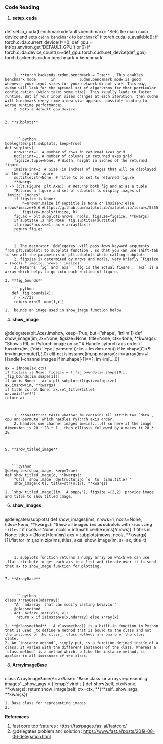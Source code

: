 

### Code Reading

1. **setup_cuda**

	``` python
def setup_cuda(benchmark=defaults.benchmark):
    "Sets the main cuda device and sets `cudnn.benchmark` to `benchmark`"
    if torch.cuda.is_available():
        if torch.cuda.current_device()==0:
            def_gpu = int(os.environ.get('DEFAULT_GPU') or 0)
            if torch.cuda.device_count()>=def_gpu: torch.cuda.set_device(def_gpu)
        torch.backends.cudnn.benchmark = benchmark 
```


	1. **torch.backends.cudnn.benchmark = True** , This enables benchmark mode       in           cudnn.benchmark mode is good whenever your input sizes for your network do not vary. This way, cudnn will look for the optimal set of algorithms for that particular configuration (which takes some time). This usually leads to faster runtime. But if your input sizes changes at each iteration, then cudnn will benchmark every time a new size appears, possibly leading to worse runtime performances.
	2. Sets a default gpu device.


2. **subplots**



    ``` python 
@delegates(plt.subplots, keep=True)
def subplots(
    nrows:int=1, # Number of rows in returned axes grid
    ncols:int=1, # Number of columns in returned axes grid
    figsize:tuple=None, # Width, height in inches of the returned figure
    imsize:int=3, # Size (in inches) of images that will be displayed in the returned figure
    suptitle:str=None, # Title to be set to returned figure
    **kwargs
) -> (plt.Figure, plt.Axes): # Returns both fig and ax as a tuple
    "Returns a figure and set of subplots to display images of `imsize` inches"
    if figsize is None:
        h=nrows*imsize if suptitle is None or imsize>2 else nrows*imsize+0.6 #https://github.com/matplotlib/matplotlib/issues/5355
        figsize=(ncols*imsize, h)
    fig,ax = plt.subplots(nrows, ncols, figsize=figsize, **kwargs)
    if suptitle is not None: fig.suptitle(suptitle)
    if nrows*ncols==1: ax = array([ax])
    return fig,ax
    ```


    1. The decorator `@delegates` will pass down keyword arguments from plt.subplots to subplots function , so that you can use shift-tab to see all the parameters of plt.subplots while calling subplots
    2. figsize is determined by nrows and ncols, very briefly `figsize = (ncols * imsize, nrows * imsize)`
    3. Returns `fig` and `axs` , fig is the actual figure , `axs` is a array which helps to go into each section of figure.

3. **fig_bounds**

   ``` python
   def _fig_bounds(x):
    r = x//32
    return min(5, max(1,r))
```

    1.  bounds an image used in show_image function below.


4. **show_image**


   ``` python
@delegates(plt.Axes.imshow, keep=True, but=['shape', 'imlim'])
def show_image(im, ax=None, figsize=None, title=None, ctx=None, **kwargs):
    "Show a PIL or PyTorch image on `ax`."
    # Handle pytorch axis order
    if hasattrs(im, ('data','cpu','permute')):
        im = im.data.cpu()
        if im.shape[0]<5: im=im.permute(1,2,0)
    elif not isinstance(im,np.ndarray): im=array(im)
    # Handle 1-channel images
    if im.shape[-1]==1: im=im[...,0]

    ax = ifnone(ax,ctx)
    if figsize is None: figsize = (_fig_bounds(im.shape[0]), _fig_bounds(im.shape[1]))
    if ax is None: _,ax = plt.subplots(figsize=figsize)
    ax.imshow(im, **kwargs)
    if title is not None: ax.set_title(title)
    ax.axis('off')
    return ax
```


    1. **hasattrs** tests whether im contains all attributes `data , cpu and permute` which handles PyTorch axis order.
    2. handles one channel images im=im[...,0] so here if the image dimension is 28 * 28 * 1 , then ellipsis followed by 0 makes it 28 * 28



5. **show_titled_image** 



   ```python
@delegates(show_image, keep=True)
def show_titled_image(o, **kwargs):
    "Call `show_image` destructuring `o` to `(img,title)`"
    show_image(o[0], title=str(o[1]), **kwargs)
```



    1. `show_titled_image((im, 'A puppy'), figsize =(2,2)` provide image and title to show titled image.


6. **show_images** 



	``` python
@delegates(subplots)
def show_images(ims, nrows=1, ncols=None, titles=None, **kwargs):
    "Show all images `ims` as subplots with `rows` using `titles`."
    if ncols is None: ncols = int(math.ceil(len(ims)/nrows))
    if titles is None: titles = [None]*len(ims)
    axs = subplots(nrows, ncols, **kwargs)[1].flat
    for im,t,ax in zip(ims, titles, axs): show_image(im, ax=ax, title=t)
```


	1. subplots function returns a numpy array on which we can use .flat attribute to get each axs in a list and iterate over it to send that ax to show_image function for plotting.


7. **ArrayBase**



	``` python
class ArrayBase(ndarray):
    "An `ndarray` that can modify casting behavior"
    @classmethod
    def _before_cast(cls, x):
     return x if isinstance(x,ndarray) else array(x)
```



	1. **@classmethod** : A classmethod() is a built-in function in Python that is used _to define a method that is bound to the class and not the instance of the class_. class methods are aware of the class state.
	2. An `instance method`, simply put, is a function defined inside of a class. It varies with the different instances of the class, Whereas a `class method` is a method which, unlike the instance method, is applied to all instances of the class.



8. **ArrayImageBase**



   ``` python
class ArrayImageBase(ArrayBase):
    "Base class for arrays representing images"
    _show_args = {'cmap':'viridis'}
    def show(self, ctx=None, **kwargs):
        return show_image(self, ctx=ctx, **{**self._show_args, **kwargs})
    ```



	1. Base class for representing images
	2. 



**References**

1. fast core top features :  https://fastpages.fast.ai/fastcore/
2. @delegates problem and solution : https://www.fast.ai/posts/2019-08-06-delegation.html